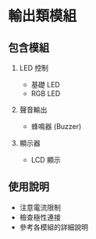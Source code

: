# 輸出類模組

## 包含模組
1. LED 控制
   - 基礎 LED
   - RGB LED

2. 聲音輸出
   - 蜂鳴器 (Buzzer)

3. 顯示器
   - LCD 顯示

## 使用說明
- 注意電流限制
- 檢查極性連接
- 參考各模組的詳細說明